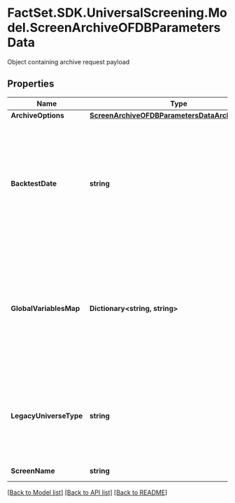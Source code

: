 # FactSet.SDK.UniversalScreening.Model.ScreenArchiveOFDBParametersData
Object containing archive request payload

## Properties

Name | Type | Description | Notes
------------ | ------------- | ------------- | -------------
**ArchiveOptions** | [**ScreenArchiveOFDBParametersDataArchiveOptions**](ScreenArchiveOFDBParametersDataArchiveOptions.md) |  | [optional] 
**BacktestDate** | **string** | Specifies the backtest date used when running the screen, replacing   the backtest date saved in the screen, can be written in YYYYMMDD,   MM/DD/YYYY or relative (0, -1, 0/-1/0) format. Requires addtional access to use. | [optional] 
**GlobalVariablesMap** | **Dictionary&lt;string, string&gt;** | Modifies existing global variables for this calculation request, temporarily adds them if they do not already exist Variable names can only contain the characters A-Z (case insensitive). Variable values must be non-empty. | [optional] 
**LegacyUniverseType** | **string** | Universe type to open legacy screen with. Must be one of \&quot;equity\&quot;, \&quot;debt\&quot;, or \&quot;fund\&quot;. Defaults to \&quot;equity\&quot;. | [optional] 
**ScreenName** | **string** | File path to a valid screen | 

[[Back to Model list]](../README.md#documentation-for-models) [[Back to API list]](../README.md#documentation-for-api-endpoints) [[Back to README]](../README.md)

